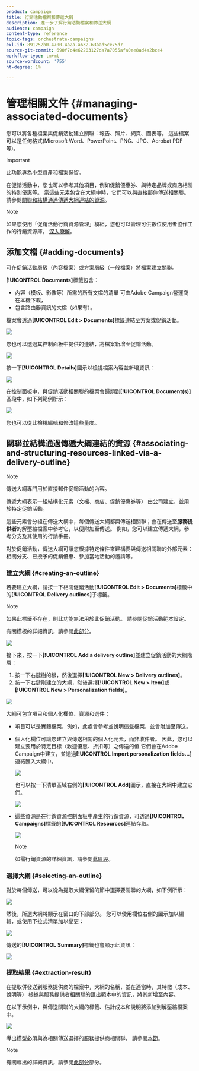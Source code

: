 ```yaml
---
product: campaign
title: 行銷活動檔案和傳遞大綱
description: 進一步了解行銷活動檔案和傳送大綱
audience: campaign
content-type: reference
topic-tags: orchestrate-campaigns
exl-id: 891252b0-4700-4a2a-a632-63aad5ce75d7
source-git-commit: 690f7c4e62203127da7a7055afa0ee8ad4a2bce4
workflow-type: tm+mt
source-wordcount: '755'
ht-degree: 1%

---
```


# 管理相關文件 {#managing-associated-documents}

您可以將各種檔案與促銷活動建立關聯：報告、照片、網頁、圖表等。 這些檔案可以是任何格式(Microsoft Word、PowerPoint、PNG、JPG、Acrobat PDF等)。

>[!IMPORTANT]
>
>此功能專為小型資產和檔案保留。

在促銷活動中，您也可以參考其他項目，例如促銷優惠券、與特定品牌或商店相關的特別優惠等。 當這些元素包含在大綱中時，它們可以與直接郵件傳送相關聯。 請參閱[關聯和結構通過傳遞大綱連結的資源](#associating-and-structuring-resources-linked-via-a-delivery-outline)。

>[!NOTE]
>
>如果您使用「促銷活動行銷資源管理」模組，您也可以管理可供數位使用者協作工作的行銷資源庫。 [深入瞭解](../../mrm/using/managing-marketing-resources.md)。

## 添加文檔 {#adding-documents}

可在促銷活動層級（內容檔案）或方案層級（一般檔案）將檔案建立關聯。

**[!UICONTROL Documents]**&#x200B;標籤包含：

* 內容（模板、影像等）所需的所有文檔的清單 可由Adobe Campaign營運商在本機下載，
* 包含路由器資訊的文檔（如果有）。

檔案會透過&#x200B;**[!UICONTROL Edit > Documents]**&#x200B;標籤連結至方案或促銷活動。

![](assets/s_ncs_user_op_add_document.png)

您也可以透過其控制面板中提供的連結，將檔案新增至促銷活動。

![](assets/add_a_document_in_op.png)

按一下&#x200B;**[!UICONTROL Details]**&#x200B;圖示以檢視檔案內容並新增資訊：

![](assets/s_ncs_user_op_add_document_details.png)

在控制面板中，與促銷活動相關聯的檔案會歸類到&#x200B;**[!UICONTROL Document(s)]**&#x200B;區段中，如下列範例所示：

![](assets/s_ncs_user_op_edit_document.png)

您也可以從此檢視編輯和修改這些量度。

## 關聯並結構通過傳遞大綱連結的資源 {#associating-and-structuring-resources-linked-via-a-delivery-outline}

>[!NOTE]
>
>傳送大綱專門用於直接郵件促銷活動的內容。

傳遞大綱表示一組結構化元素（文檔、商店、促銷優惠券等） 由公司建立，並用於特定促銷活動。

這些元素會分組在傳送大綱中，每個傳送大綱都與傳送相關聯；會在傳送至&#x200B;**服務提供者**&#x200B;的解壓縮檔案中參考它，以便附加至傳送。 例如，您可以建立傳遞大綱，參考分支及其使用的行銷手冊。

對於促銷活動，傳送大綱可讓您根據特定條件來建構要與傳送相關聯的外部元素：相關分支、已授予的促銷優惠、參加當地活動的邀請等。

### 建立大綱 {#creating-an-outline}

若要建立大綱，請按一下相關促銷活動&#x200B;**[!UICONTROL Edit > Documents]**&#x200B;標籤中的&#x200B;**[!UICONTROL Delivery outlines]**&#x200B;子標籤。

>[!NOTE]
>
>如果此標籤不存在，則此功能無法用於此促銷活動。 請參閱促銷活動範本設定。
>   
>有關模板的詳細資訊，請參閱[此部分](../../campaign/using/marketing-campaign-templates.md#campaign-templates)。

![](assets/s_ncs_user_op_composition_link.png)

接下來，按一下&#x200B;**[!UICONTROL Add a delivery outline]**&#x200B;並建立促銷活動的大綱階層：

1. 按一下右鍵樹的根，然後選擇&#x200B;**[!UICONTROL New > Delivery outlines]**。
1. 按一下右鍵剛建立的大綱，然後選擇&#x200B;**[!UICONTROL New > Item]**&#x200B;或&#x200B;**[!UICONTROL New > Personalization fields]**。

![](assets/s_ncs_user_op_add_composition.png)

大綱可包含項目和個人化欄位、資源和選件：

* 項目可以是實體檔案，例如，此處會參考並說明這些檔案，並會附加至傳送。
* 個人化欄位可讓您建立與傳送相關的個人化元素，而非收件者。 因此，您可以建立要用於特定目標（歡迎優惠、折扣等）之傳送的值 它們會在Adobe Campaign中建立，並透過&#x200B;**[!UICONTROL Import personalization fields...]**&#x200B;連結匯入大綱中。

   ![](assets/s_ncs_user_op_add_composition_field.png)

   也可以按一下清單區域右側的&#x200B;**[!UICONTROL Add]**&#x200B;圖示，直接在大綱中建立它們。

   ![](assets/s_ncs_user_op_add_composition_field_button.png)

* 這些資源是在行銷資源控制面板中產生的行銷資源，可透過&#x200B;**[!UICONTROL Campaigns]**&#x200B;標籤的&#x200B;**[!UICONTROL Resources]**&#x200B;連結存取。

   ![](assets/s_ncs_user_mkg_resource_ovv.png)

   >[!NOTE]
   >
   >如需行銷資源的詳細資訊，請參閱[此區段](../../mrm/using/managing-marketing-resources.md)。

### 選擇大綱 {#selecting-an-outline}

對於每個傳送，可以從為提取大綱保留的節中選擇要關聯的大綱，如下例所示：

![](assets/s_ncs_user_op_select_composition.png)

然後，所選大綱將顯示在窗口的下部部分。 您可以使用欄位右側的圖示加以編輯，或使用下拉式清單加以變更：

![](assets/s_ncs_user_op_select_composition_b.png)

傳送的&#x200B;**[!UICONTROL Summary]**&#x200B;標籤也會顯示此資訊：

![](assets/s_ncs_user_op_select_composition_c.png)

### 提取結果 {#extraction-result}

在提取併發送到服務提供商的檔案中，大綱的名稱，並在適當時，其特徵（成本、說明等） 根據與服務提供者相關聯的匯出範本中的資訊，將其新增至內容。

在以下示例中，與傳送關聯的大綱的標籤、估計成本和說明將添加到解壓縮檔案中。

![](assets/s_ncs_user_op_composition_in_export_template.png)

導出模型必須與為相關傳送選擇的服務提供商相關聯。 請參閱[本節](../../campaign/using/providers--stocks-and-budgets.md#creating-service-providers-and-their-cost-structures)。

>[!NOTE]
>
>有關導出的詳細資訊，請參閱[此部分](../../platform/using/get-started-data-import-export.md)部分。
